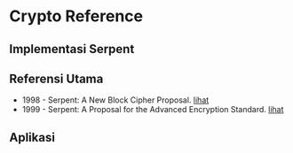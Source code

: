 # Crypto Reference

## Implementasi Serpent

## Referensi Utama

* 1998 - Serpent: A New Block Cipher Proposal. [lihat](1998.biham_anderson_knudsen.pdf)
* 1999 - Serpent: A Proposal for the Advanced Encryption Standard. [lihat](1999.anderson_biham_knudsen.pdf)

## Aplikasi
